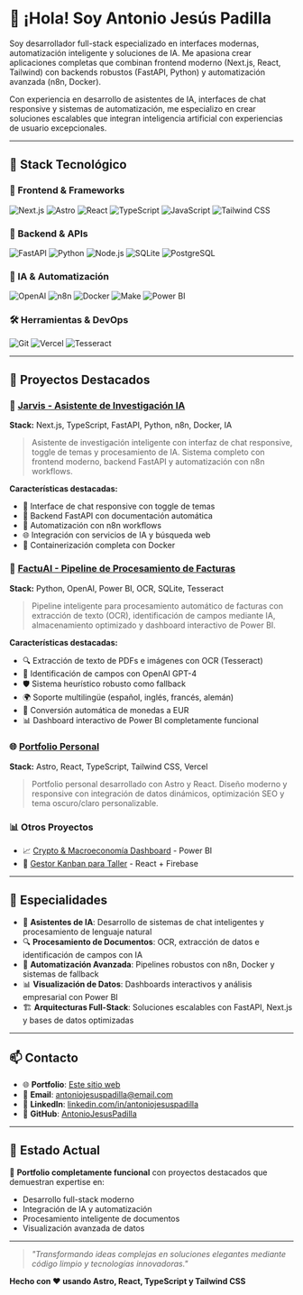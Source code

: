 # 👋 ¡Hola! Soy Antonio Jesús Padilla

Soy desarrollador full-stack especializado en interfaces modernas, automatización inteligente y soluciones de IA. Me apasiona crear aplicaciones completas que combinan frontend moderno (Next.js, React, Tailwind) con backends robustos (FastAPI, Python) y automatización avanzada (n8n, Docker).

Con experiencia en desarrollo de asistentes de IA, interfaces de chat responsive y sistemas de automatización, me especializo en crear soluciones escalables que integran inteligencia artificial con experiencias de usuario excepcionales.

---

## 🧰 Stack Tecnológico

### 🎨 Frontend & Frameworks
![Next.js](https://img.shields.io/badge/-Next.js-000000?style=flat-square&logo=nextdotjs)
![Astro](https://img.shields.io/badge/-Astro-FF5D01?style=flat-square&logo=astro)
![React](https://img.shields.io/badge/-React-61DAFB?style=flat-square&logo=react)
![TypeScript](https://img.shields.io/badge/-TypeScript-3178C6?style=flat-square&logo=typescript)
![JavaScript](https://img.shields.io/badge/-JavaScript-F7DF1E?style=flat-square&logo=javascript)
![Tailwind CSS](https://img.shields.io/badge/-Tailwind-06B6D4?style=flat-square&logo=tailwind-css)

### 🚀 Backend & APIs
![FastAPI](https://img.shields.io/badge/-FastAPI-009688?style=flat-square&logo=fastapi)
![Python](https://img.shields.io/badge/-Python-3776AB?style=flat-square&logo=python)
![Node.js](https://img.shields.io/badge/-Node.js-339933?style=flat-square&logo=nodedotjs)
![SQLite](https://img.shields.io/badge/-SQLite-003B57?style=flat-square&logo=sqlite)
![PostgreSQL](https://img.shields.io/badge/-PostgreSQL-336791?style=flat-square&logo=postgresql)

### 🤖 IA & Automatización
![OpenAI](https://img.shields.io/badge/-OpenAI-412991?style=flat-square&logo=openai)
![n8n](https://img.shields.io/badge/-n8n-EA4B71?style=flat-square&logo=n8n)
![Docker](https://img.shields.io/badge/-Docker-2496ED?style=flat-square&logo=docker)
![Make](https://img.shields.io/badge/-Make-6366F1?style=flat-square&logo=make)
![Power BI](https://img.shields.io/badge/-PowerBI-F2C811?style=flat-square&logo=powerbi)

### 🛠️ Herramientas & DevOps
![Git](https://img.shields.io/badge/-Git-F05032?style=flat-square&logo=git)
![Vercel](https://img.shields.io/badge/-Vercel-000000?style=flat-square&logo=vercel)
![Tesseract](https://img.shields.io/badge/-OCR/Tesseract-005571?style=flat-square&logo=google)

---

## 🚀 Proyectos Destacados

### 🤖 [Jarvis - Asistente de Investigación IA](https://github.com/AntonioJesusPadilla/jarvis)
**Stack:** Next.js, TypeScript, FastAPI, Python, n8n, Docker, IA
> Asistente de investigación inteligente con interfaz de chat responsive, toggle de temas y procesamiento de IA. Sistema completo con frontend moderno, backend FastAPI y automatización con n8n workflows.

**Características destacadas:**
- 💬 Interface de chat responsive con toggle de temas
- 🔧 Backend FastAPI con documentación automática
- 🔄 Automatización con n8n workflows
- 🌐 Integración con servicios de IA y búsqueda web
- 🐳 Containerización completa con Docker

### 🧾 [FactuAI - Pipeline de Procesamiento de Facturas](https://github.com/AntonioJesusPadilla/factuAI)
**Stack:** Python, OpenAI, Power BI, OCR, SQLite, Tesseract
> Pipeline inteligente para procesamiento automático de facturas con extracción de texto (OCR), identificación de campos mediante IA, almacenamiento optimizado y dashboard interactivo de Power BI.

**Características destacadas:**
- 🔍 Extracción de texto de PDFs e imágenes con OCR (Tesseract)
- 🤖 Identificación de campos con OpenAI GPT-4
- 🛡️ Sistema heurístico robusto como fallback
- 🌍 Soporte multilingüe (español, inglés, francés, alemán)
- 💱 Conversión automática de monedas a EUR
- 📊 Dashboard interactivo de Power BI completamente funcional

### 🌐 [Portfolio Personal](https://github.com/AntonioJesusPadilla/antonio-padilla)
**Stack:** Astro, React, TypeScript, Tailwind CSS, Vercel
> Portfolio personal desarrollado con Astro y React. Diseño moderno y responsive con integración de datos dinámicos, optimización SEO y tema oscuro/claro personalizable.

### 📊 Otros Proyectos

- 📈 [Crypto & Macroeconomía Dashboard](https://github.com/AntonioJesusPadilla/informe-cripto-macro) - Power BI
- 🚗 [Gestor Kanban para Taller](https://github.com/AntonioJesusPadilla/kanban-taller-2.0) - React + Firebase

---

## 🎯 Especialidades

- 🤖 **Asistentes de IA**: Desarrollo de sistemas de chat inteligentes y procesamiento de lenguaje natural
- 🔍 **Procesamiento de Documentos**: OCR, extracción de datos e identificación de campos con IA
- 🔄 **Automatización Avanzada**: Pipelines robustos con n8n, Docker y sistemas de fallback
- 📊 **Visualización de Datos**: Dashboards interactivos y análisis empresarial con Power BI
- 🏗️ **Arquitecturas Full-Stack**: Soluciones escalables con FastAPI, Next.js y bases de datos optimizadas

---

## 📫 Contacto

- 🌐 **Portfolio**: [Este sitio web](https://antonio-padilla.vercel.app)
- 📧 **Email**: [antoniojesuspadilla@email.com](mailto:antoniojesuspadilla@email.com)
- 💼 **LinkedIn**: [linkedin.com/in/antoniojesuspadilla](https://linkedin.com/in/antoniojesuspadilla)
- 🐙 **GitHub**: [AntonioJesusPadilla](https://github.com/AntonioJesusPadilla)

---

## 🚀 Estado Actual

🎉 **Portfolio completamente funcional** con proyectos destacados que demuestran expertise en:
- Desarrollo full-stack moderno
- Integración de IA y automatización
- Procesamiento inteligente de documentos
- Visualización avanzada de datos

---

> _"Transformando ideas complejas en soluciones elegantes mediante código limpio y tecnologías innovadoras."_

**Hecho con ❤️ usando Astro, React, TypeScript y Tailwind CSS**


